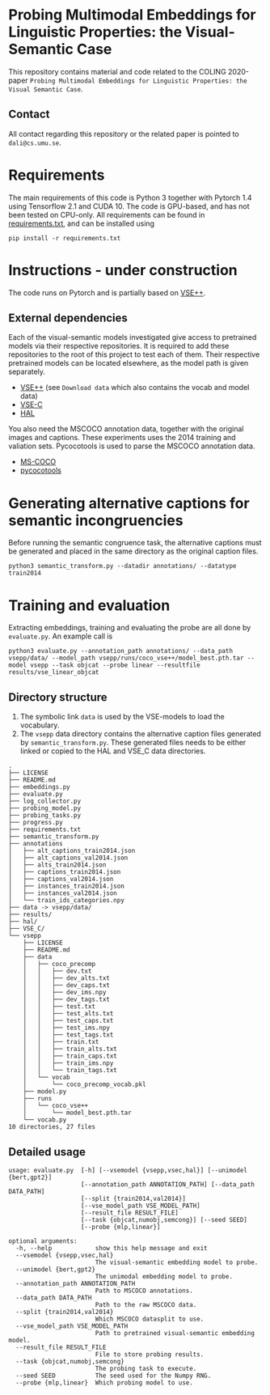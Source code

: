 # Probing Multimodal Embeddings for Linguistic Properties: the Visual-Semantic Case

This repository contains material and code related to the COLING 2020-paper `Probing Multimodal Embeddings for Linguistic Properties: the Visual Semantic Case`.

## Contact

All contact regarding this repository or the related paper is pointed to `dali@cs.umu.se`.

# Requirements

The main requirements of this code is Python 3 together with Pytorch 1.4 using Tensorflow 2.1 and CUDA 10.
The code is GPU-based, and has not been tested on CPU-only.
All requirements can be found in [requirements.txt](requirements.txt), and can be installed using

```
pip install -r requirements.txt
```

# Instructions - under construction

The code runs on Pytorch and is partially based on [VSE++](https://github.com/fartashf/vsepp/).


## External dependencies

Each of the visual-semantic models investigated give access to pretrained models via their respective repositories.
It is required to add these repositories to the root of this project to test each of them.
Their respective pretrained models can be located elsewhere, as the model path is given separately.

* [VSE++](https://github.com/fartashf/vsepp) (see `Download data` which also contains the vocab and model data)
* [VSE-C](https://github.com/vacancy/VSE-C)
* [HAL](https://github.com/hardyqr/HAL)

You also need the MSCOCO annotation data, together with the original images and captions.
These experiments uses the 2014 training and valiation sets.
Pycocotools is used to parse the MSCOCO annotation data.

* [MS-COCO](https://cocodataset.org/#download)
* [pycocotools](https://pypi.org/project/pycocotools/)

# Generating alternative captions for semantic incongruencies

Before running the semantic congruence task, the alternative captions must be generated and placed in the same directory as the original caption files.
```
python3 semantic_transform.py --datadir annotations/ --datatype train2014
```

# Training and evaluation
Extracting embeddings, training and evaluating the probe are all done by `evaluate.py`. An example call is
```
python3 evaluate.py --annotation_path annotations/ --data_path vsepp/data/ --model_path vsepp/runs/coco_vse++/model_best.pth.tar --model vsepp --task objcat --probe linear --resultfile results/vse_linear_objcat
```
## Directory structure

1. The symbolic link `data` is used by the VSE-models to load the vocabulary.
2. The `vsepp` data directory contains the alternative caption files generated by `semantic_transform.py`. These generated files needs to be either linked or copied to the HAL and VSE_C data directories.

```
.
├── LICENSE
├── README.md
├── embeddings.py
├── evaluate.py
├── log_collector.py
├── probing_model.py
├── probing_tasks.py
├── progress.py
├── requirements.txt
├── semantic_transform.py
├── annotations
│   ├── alt_captions_train2014.json
│   ├── alt_captions_val2014.json
│   ├── alts_train2014.json
│   ├── captions_train2014.json
│   ├── captions_val2014.json
│   ├── instances_train2014.json
│   ├── instances_val2014.json
│   └── train_ids_categories.npy
├── data -> vsepp/data/
├── results/
├── hal/
├── VSE_C/
└── vsepp
    ├── LICENSE
    ├── README.md
    ├── data
    │   ├── coco_precomp
    │   │   ├── dev.txt
    │   │   ├── dev_alts.txt
    │   │   ├── dev_caps.txt
    │   │   ├── dev_ims.npy
    │   │   ├── dev_tags.txt
    │   │   ├── test.txt
    │   │   ├── test_alts.txt
    │   │   ├── test_caps.txt
    │   │   ├── test_ims.npy
    │   │   ├── test_tags.txt
    │   │   ├── train.txt
    │   │   ├── train_alts.txt
    │   │   ├── train_caps.txt
    │   │   ├── train_ims.npy
    │   │   └── train_tags.txt
    │   └── vocab
    │       └── coco_precomp_vocab.pkl
    ├── model.py
    ├── runs
    │   └── coco_vse++
    │       └── model_best.pth.tar
    └── vocab.py
10 directories, 27 files
```


## Detailed usage
```
usage: evaluate.py  [-h] [--vsemodel {vsepp,vsec,hal}] [--unimodel {bert,gpt2}]
                    [--annotation_path ANNOTATION_PATH] [--data_path DATA_PATH]
                    [--split {train2014,val2014}]
                    [--vse_model_path VSE_MODEL_PATH]
                    [--result_file RESULT_FILE]
                    [--task {objcat,numobj,semcong}] [--seed SEED]
                    [--probe {mlp,linear}]

optional arguments:
  -h, --help            show this help message and exit
  --vsemodel {vsepp,vsec,hal}
                        The visual-semantic embedding model to probe.
  --unimodel {bert,gpt2}
                        The unimodal embedding model to probe.
  --annotation_path ANNOTATION_PATH
                        Path to MSCOCO annotations.
  --data_path DATA_PATH
                        Path to the raw MSCOCO data.
  --split {train2014,val2014}
                        Which MSCOCO datasplit to use.
  --vse_model_path VSE_MODEL_PATH
                        Path to pretrained visual-semantic embedding model.
  --result_file RESULT_FILE
                        File to store probing results.
  --task {objcat,numobj,semcong}
                        The probing task to execute.
  --seed SEED           The seed used for the Numpy RNG.
  --probe {mlp,linear}  Which probing model to use.
```

